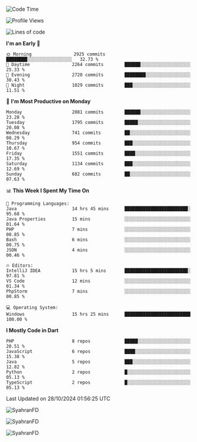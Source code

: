 <!--START_SECTION:waka-->
![Code Time](http://img.shields.io/badge/Code%20Time-475%20hrs%2037%20mins-blue)

![Profile Views](http://img.shields.io/badge/Profile%20Views-10-blue)

![Lines of code](https://img.shields.io/badge/From%20Hello%20World%20I%27ve%20Written-3.5%20million%20lines%20of%20code-blue)

**I'm an Early 🐤** 

```text
🌞 Morning                2925 commits        ████████░░░░░░░░░░░░░░░░░   32.73 % 
🌆 Daytime                2264 commits        ██████░░░░░░░░░░░░░░░░░░░   25.33 % 
🌃 Evening                2720 commits        ████████░░░░░░░░░░░░░░░░░   30.43 % 
🌙 Night                  1029 commits        ███░░░░░░░░░░░░░░░░░░░░░░   11.51 % 
```
📅 **I'm Most Productive on Monday** 

```text
Monday                   2081 commits        ██████░░░░░░░░░░░░░░░░░░░   23.28 % 
Tuesday                  1795 commits        █████░░░░░░░░░░░░░░░░░░░░   20.08 % 
Wednesday                741 commits         ██░░░░░░░░░░░░░░░░░░░░░░░   08.29 % 
Thursday                 954 commits         ███░░░░░░░░░░░░░░░░░░░░░░   10.67 % 
Friday                   1551 commits        ████░░░░░░░░░░░░░░░░░░░░░   17.35 % 
Saturday                 1134 commits        ███░░░░░░░░░░░░░░░░░░░░░░   12.69 % 
Sunday                   682 commits         ██░░░░░░░░░░░░░░░░░░░░░░░   07.63 % 
```


📊 **This Week I Spent My Time On** 

```text
💬 Programming Languages: 
Java                     14 hrs 45 mins      ████████████████████████░   95.68 % 
Java Properties          15 mins             ░░░░░░░░░░░░░░░░░░░░░░░░░   01.64 % 
PHP                      7 mins              ░░░░░░░░░░░░░░░░░░░░░░░░░   00.85 % 
Bash                     6 mins              ░░░░░░░░░░░░░░░░░░░░░░░░░   00.75 % 
JSON                     4 mins              ░░░░░░░░░░░░░░░░░░░░░░░░░   00.46 % 

🔥 Editors: 
IntelliJ IDEA            15 hrs 5 mins       ████████████████████████░   97.81 % 
VS Code                  12 mins             ░░░░░░░░░░░░░░░░░░░░░░░░░   01.34 % 
PhpStorm                 7 mins              ░░░░░░░░░░░░░░░░░░░░░░░░░   00.85 % 

💻 Operating System: 
Windows                  15 hrs 25 mins      █████████████████████████   100.00 % 
```

**I Mostly Code in Dart** 

```text
PHP                      8 repos             █████░░░░░░░░░░░░░░░░░░░░   20.51 % 
JavaScript               6 repos             ████░░░░░░░░░░░░░░░░░░░░░   15.38 % 
Java                     5 repos             ███░░░░░░░░░░░░░░░░░░░░░░   12.82 % 
Python                   2 repos             █░░░░░░░░░░░░░░░░░░░░░░░░   05.13 % 
TypeScript               2 repos             █░░░░░░░░░░░░░░░░░░░░░░░░   05.13 % 
```




 Last Updated on 28/10/2024 01:56:25 UTC
<!--END_SECTION:waka-->

<p align="left">
  <img src="https://github-readme-stats.vercel.app/api/top-langs?username=SyahranFD&layout=donut&hide=C%2B%2B,CMake,css&show_icons=true&locale=en&&theme=blueberry" alt="SyahranFD" />
</p>

<p align="left">
  <img src="https://github-readme-stats.vercel.app/api?username=SyahranFD&show_icons=true&locale=en&theme=blueberry" alt="SyahranFD" />
</p>

<p align="left">
  <img src="https://streak-stats.demolab.com/?user=SyahranFD&theme=blueberry" alt="SyahranFD"/>
</p>
